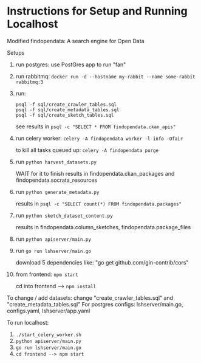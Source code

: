 # Instructions for Setup and Running Localhost

Modified findopendata: A search engine for Open Data

Setups

1. run postgres: use PostGres app to run "fan"
2. run rabbitmq: `docker run -d --hostname my-rabbit --name some-rabbit rabbitmq:3`
3. run:

    ```
    psql -f sql/create_crawler_tables.sql
    psql -f sql/create_metadata_tables.sql
    psql -f sql/create_sketch_tables.sql
    ```

    see results in `psql -c "SELECT * FROM findopendata.ckan_apis"`

4. run celery worker: `celery -A findopendata worker -l info -Ofair`

    to kill all tasks queued up: `celery -A findopendata purge`

5. run `python harvest_datasets.py`

    WAIT for it to finish
    results in findopendata.ckan_packages and findopendata.socrata_resources

6. run `python generate_metadata.py`

    results in `psql -c "SELECT count(*) FROM findopendata.packages"`

7. run `python sketch_dataset_content.py`

    results in findopendata.column_sketches, findopendata.package_files

8. run `python apiserver/main.py`

9. run `go run lshserver/main.go`

    download 5 dependencies like: "go get github.com/gin-contrib/cors"

10. from frontend: `npm start`

    cd into frontend --> `npm install`

To change / add datasets: change "create_crawler_tables.sql" and "create_metadata_tables.sql"
For postgres configs: lshserver/main.go, configs.yaml, lshserver/app.yaml

To run localhost:

1. `./start_celery_worker.sh`
2. `python apiserver/main.py`
3. `go run lshserver/main.go`
4. `cd frontend --> npm start`
